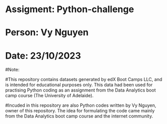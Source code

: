 # Assigment: Python-challenge

# Person: Vy Nguyen

# Date: 23/10/2023

#Note:

#This repository contains datasets generated by edX Boot Camps LLC, and is intended for educational purposes only. This data had been used for practising Python coding as an assignment from the Data Analytics boot camp course (The University of Adelaide).

#Incuded in this repository are also Python codes written by Vy Nguyen, owner of this repository. The idea for formulating the code came mainly from the Data Analytics boot camp course and the internet community.

